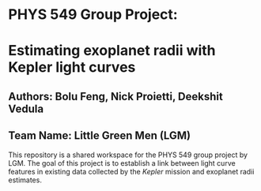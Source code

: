 # PHYS 549 Group Project:
# Estimating exoplanet radii with Kepler light curves
## Authors:  Bolu Feng, Nick Proietti, Deekshit Vedula
## Team Name: Little Green Men (LGM)
This repository is a shared workspace for the PHYS 549 group project by LGM. The goal of this project is to establish a link between
light curve features in existing data collected by the *Kepler* mission and exoplanet radii estimates.

